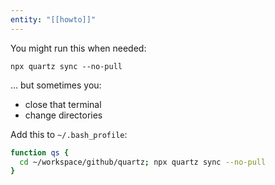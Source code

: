 ```yaml
---
entity: "[[howto]]"
---
```

You might run  this when needed:

```
npx quartz sync --no-pull
```

... but sometimes you:
- close that terminal
- change directories

Add this to `~/.bash_profile`:

```bash
function qs {
  cd ~/workspace/github/quartz; npx quartz sync --no-pull
}
```


